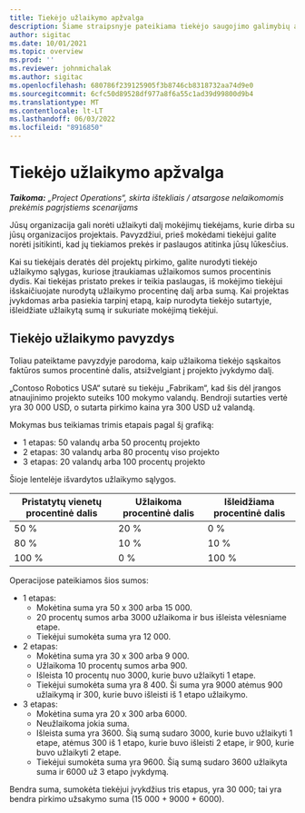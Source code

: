 ```yaml
---
title: Tiekėjo užlaikymo apžvalga
description: Šiame straipsnyje pateikiama tiekėjo saugojimo galimybių apžvalga.
author: sigitac
ms.date: 10/01/2021
ms.topic: overview
ms.prod: ''
ms.reviewer: johnmichalak
ms.author: sigitac
ms.openlocfilehash: 680786f239125905f3b8746cb8318732aa74d9e0
ms.sourcegitcommit: 6cfc50d89528df977a8f6a55c1ad39d99800d9b4
ms.translationtype: MT
ms.contentlocale: lt-LT
ms.lasthandoff: 06/03/2022
ms.locfileid: "8916850"
---
```

# <a name="vendor-retention-overview"></a>Tiekėjo užlaikymo apžvalga

_**Taikoma:** „Project Operations“, skirta ištekliais / atsargose nelaikomomis prekėmis pagrįstiems scenarijams_

Jūsų organizacija gali norėti užlaikyti dalį mokėjimų tiekėjams, kurie dirba su jūsų organizacijos projektais. Pavyzdžiui, prieš mokėdami tiekėjui galite norėti įsitikinti, kad jų tiekiamos prekės ir paslaugos atitinka jūsų lūkesčius.

Kai su tiekėjais deratės dėl projektų pirkimo, galite nurodyti tiekėjo užlaikymo sąlygas, kuriose įtraukiamas užlaikomos sumos procentinis dydis. Kai tiekėjas pristato prekes ir teikia paslaugas, iš mokėjimo tiekėjui išskaičiuojate nurodytą užlaikymo procentinę dalį arba sumą. Kai projektas įvykdomas arba pasiekia tarpinį etapą, kaip nurodyta tiekėjo sutartyje, išleidžiate užlaikytą sumą ir sukuriate mokėjimą tiekėjui.

## <a name="vendor-retention-example"></a>Tiekėjo užlaikymo pavyzdys

Toliau pateiktame pavyzdyje parodoma, kaip užlaikoma tiekėjo sąskaitos faktūros sumos procentinė dalis, atsižvelgiant į projekto įvykdymo dalį.

„Contoso Robotics USA“ sutarė su tiekėju „Fabrikam“, kad šis dėl įrangos atnaujinimo projekto suteiks 100 mokymo valandų. Bendroji sutarties vertė yra 30 000 USD, o sutarta pirkimo kaina yra 300 USD už valandą.

Mokymas bus teikiamas trimis etapais pagal šį grafiką:

- 1 etapas: 50 valandų arba 50 procentų projekto
- 2 etapas: 30 valandų arba 80 procentų viso projekto
- 3 etapas: 20 valandų arba 100 procentų projekto

Šioje lentelėje išvardytos užlaikymo sąlygos.

| **Pristatytų vienetų procentinė dalis** | **Užlaikoma procentinė dalis** | **Išleidžiama procentinė dalis** |
| --- | --- | --- |
| 50 % | 20 % | 0 % |
| 80 % | 10 % | 10 % |
| 100 % | 0 % | 100 % |

Operacijose pateikiamos šios sumos:

- 1 etapas:
  - Mokėtina suma yra 50 x 300 arba 15 000.
  - 20 procentų sumos arba 3000 užlaikoma ir bus išleista vėlesniame etape.
  - Tiekėjui sumokėta suma yra 12 000.
- 2 etapas:
  - Mokėtina suma yra 30 x 300 arba 9 000.
  - Užlaikoma 10 procentų sumos arba 900.
  - Išleista 10 procentų nuo 3000, kurie buvo užlaikyti 1 etape.
  - Tiekėjui sumokėta suma yra 8 400. Ši suma yra 9000 atėmus 900 užlaikymą ir 300, kurie buvo išleisti iš 1 etapo užlaikymo.
- 3 etapas:
  - Mokėtina suma yra 20 x 300 arba 6000.
  - Neužlaikoma jokia suma.
  - Išleista suma yra 3600. Šią sumą sudaro 3000, kurie buvo užlaikyti 1 etape, atėmus 300 iš 1 etapo, kurie buvo išleisti 2 etape, ir 900, kurie buvo užlaikyti 2 etape.
  - Tiekėjui sumokėta suma yra 9600. Šią sumą sudaro 3600 užlaikyta suma ir 6000 už 3 etapo įvykdymą.

Bendra suma, sumokėta tiekėjui įvykdžius tris etapus, yra 30 000; tai yra bendra pirkimo užsakymo suma (15 000 + 9000 + 6000).
